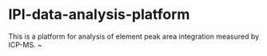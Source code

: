 # IPI-data-analysis-platform
This is a platform for analysis of element peak area integration measured by ICP-MS.
~